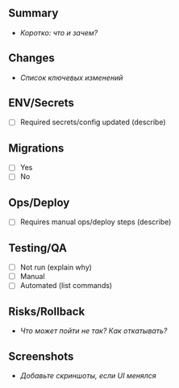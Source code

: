## Summary
- _Коротко: что и зачем?_

## Changes
- _Список ключевых изменений_

## ENV/Secrets
- [ ] Required secrets/config updated (describe)

## Migrations
- [ ] Yes
- [ ] No

## Ops/Deploy
- [ ] Requires manual ops/deploy steps (describe)

## Testing/QA
- [ ] Not run (explain why)
- [ ] Manual
- [ ] Automated (list commands)

## Risks/Rollback
- _Что может пойти не так? Как откатывать?_

## Screenshots
- _Добавьте скриншоты, если UI менялся_
